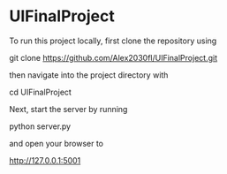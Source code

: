 # UIFinalProject

To run this project locally, first clone the repository using 

git clone https://github.com/Alex2030fl/UIFinalProject.git

then navigate into the project directory with 

cd UIFinalProject

Next, start the server by running

python server.py 

and open your browser to


http://127.0.0.1:5001


